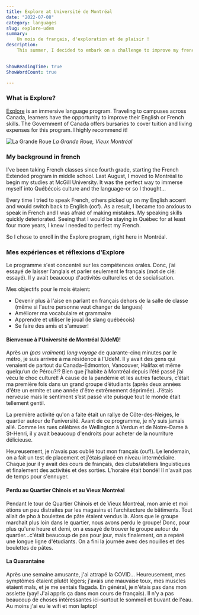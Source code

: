 ```yaml
---
title: Explore at Université de Montréal
date: "2022-07-08"
category: languages
slug: explore-udem
summary:
    Un mois de français, d'exploration et de plaisir !
description:
    This summer, I decided to embark on a challenge to improve my french skills. 

    
ShowReadingTime: true
ShowWordCount: true

---
```


### What is Explore? 
[Explore](https://englishfrench.ca/) is an immersive language program. Traveling to campuses across Canada, learners have the opportunity to improve their English or French skills. The Government of Canada offers bursaries to cover tuition and living expenses for this program. I highly recommend it!

![La Grande Roue](https://lh3.googleusercontent.com/pw/AM-JKLUQp2q8r98XzHtgqVi5sPuthTx3wuofgVfMl3CFsDT__o731fVPN2l4HOt9DxHY0DgbaVcPwmZJLWYxIx6sXpoQnIfkZQWqGVNioCKkV6Ik74J9m5eunZhMw18ev2V4PY9pYQTHeKdoXeZB00kWBbME=w1972-h1478-no?authuser=0)
*La Grande Roue, Vieux Montréal*

### My background in french 
I’ve been taking French classes since fourth grade, starting the French Extended program in middle school. Last August, I moved to Montréal to begin my studies at McGill University. It was the perfect way to immerse myself into Québécois culture and the language–or so I thought... 

Every time I tried to speak French, others picked up on my English accent and would switch back to English (oof). As a result, I became too anxious to speak in French and I was afraid of making mistakes. My speaking skills quickly deteriorated. Seeing that I would be staying in Québec for at least four more years, I knew I needed to perfect my French. 

So I chose to enroll in the Explore program, right here in Montréal.

### Mes expériences et réflexions d'Explore
Le programme s'est concentré sur les compétences orales. Donc, j’ai essayé de laisser l’anglais et parler seulement le français (mot de clé: essayé). Il y avait beaucoup d'activités culturelles et de socialisation. 

Mes objectifs pour le mois étaient:
- Devenir plus à l'aise en parlant en français dehors de la salle de classe (même si l'autre personne veut changer de langues)
- Améliorer ma vocabulaire et grammaire 
- Apprendre et utiliser le joual (le slang québécois)
- Se faire des amis et s'amuser! 

#### Bienvenue à l'Université de Montréal (UdeM)! 

Après *un (pas vraiment) long voyage* de quarante-cinq minutes par le métro, je suis arrivée à ma résidence à l’UdeM. Il y avait des gens qui venaient de partout du Canada–Edmonton, Vancouver, Halifax et même quelqu’un de Pérou?!? Bien que j’habite à Montréal depuis l’été passé j’ai vécu le choc culturel! À cause de la pandémie et les autres facteurs, c’était ma première fois dans un grand groupe d’étudiants (après deux années d'être un ermite  et une année d'être extrêmement déprimée). J’étais nerveuse mais le sentiment s’est passé vite puisque tout le monde était tellement gentil.

La première activité qu'on a faite était un rallye de Côte-des-Neiges, le quartier autour de l'université. Avant de ce programme, je n'y suis jamais allé. Comme les rues célèbres de Wellington à Verdun et de Notre-Dame à St-Henri, il y avait beaucoup d'endroits pour acheter de la nourriture délicieuse.  

Heureusement, je n’avais pas oublié tout mon français (ouf!). Le lendemain, on a fait un test de placement et j'étais placé en niveau intermédiaire. Chaque jour il y avait des cours de français, des clubs/ateliers linguistiques et finalement des activités et des sorties. L’horaire était bondé! Il n'avait pas de temps pour s'ennuyer. 
  

#### Perdu au Quartier Chinois et au Vieux Montréal
Pendant le tour de Quartier Chinois et de Vieux Montréal, mon amie et moi étions un peu distraites par les magasins et l’architecture de bâtiments. Tout allait de pho à boulettes de pâte étaient vendus là. Alors que le groupe marchait plus loin dans le quartier, nous avons perdu le groupe! Donc, pour plus qu'une heure et demi, on a essayé de trouver le groupe autour du quartier...c'était beaucoup de pas pour jour, mais finalement, on a repéré une longue ligne d'étudiants. On a fini la journée avec des nouilles et des boulettes de pâtes.  

#### La Quarantaine 
Après une semaine amusante, j'ai attrapé la COVID… Heureusement, mes symptômes étaient plutôt légers; j'avais une mauvaise toux, mes muscles étaient mals, et je me sentais flagada. En général, je n'étais pas dans mon assiette (yay! J'ai appris ça dans mon cours de français). Il n'y a pas beaucoup de choses intéressantes ici-surtout le sommeil et buvant de l'eau. Au moins j'ai eu le wifi et mon laptop!





